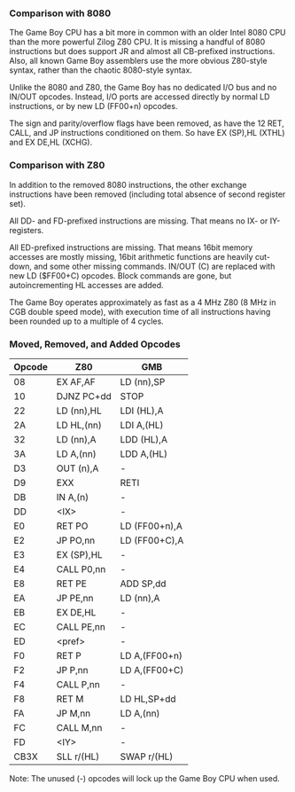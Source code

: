 ### Comparison with 8080

The Game Boy CPU has a bit more in common with an older Intel 8080 CPU
than the more powerful Zilog Z80 CPU. It is missing a handful of 8080
instructions but does support JR and almost all CB-prefixed
instructions. Also, all known Game Boy assemblers use the more obvious
Z80-style syntax, rather than the chaotic 8080-style syntax.

Unlike the 8080 and Z80, the Game Boy has no dedicated I/O bus and no
IN/OUT opcodes. Instead, I/O ports are accessed directly by normal LD
instructions, or by new LD (FF00+n) opcodes.

The sign and parity/overflow flags have been removed, as have the 12
RET, CALL, and JP instructions conditioned on them. So have EX (SP),HL
(XTHL) and EX DE,HL (XCHG).

### Comparison with Z80

In addition to the removed 8080 instructions, the other exchange
instructions have been removed (including total absence of second
register set).

All DD- and FD-prefixed instructions are missing. That means no IX- or
IY-registers.

All ED-prefixed instructions are missing. That means 16bit memory
accesses are mostly missing, 16bit arithmetic functions are heavily
cut-down, and some other missing commands. IN/OUT (C) are replaced with
new LD (\$FF00+C) opcodes. Block commands are gone, but autoincrementing
HL accesses are added.

The Game Boy operates approximately as fast as a 4 MHz Z80 (8 MHz in CGB
double speed mode), with execution time of all instructions having been
rounded up to a multiple of 4 cycles.

### Moved, Removed, and Added Opcodes


|Opcode  |Z80             |GMB
|--------|----------------|-------------
|08      |EX   AF,AF      |LD   (nn),SP
|10      |DJNZ PC+dd      |STOP
|22      |LD   (nn),HL    |LDI  (HL),A
|2A      |LD   HL,(nn)    |LDI  A,(HL)
|32      |LD   (nn),A     |LDD  (HL),A
|3A      |LD   A,(nn)     |LDD  A,(HL)
|D3      |OUT  (n),A      |-
|D9      |EXX             |RETI
|DB      |IN   A,(n)      |-
|DD      |\<IX\>            |  -
|E0      |RET  PO         |LD   (FF00+n),A
|E2      |JP   PO,nn      |LD   (FF00+C),A
|E3      |EX   (SP),HL    |-
|E4      |CALL P0,nn      |-
|E8      |RET  PE         |ADD  SP,dd
|EA      |JP   PE,nn      |LD   (nn),A
|EB      |EX   DE,HL      |-
|EC      |CALL PE,nn      |-
|ED      |\<pref\>          |  -
|F0      |RET  P          |LD   A,(FF00+n)
|F2      |JP   P,nn       |LD   A,(FF00+C)
|F4      |CALL P,nn       |-
|F8      |RET  M          |LD   HL,SP+dd
|FA      |JP   M,nn       |LD   A,(nn)
|FC      |CALL M,nn       |-
|FD      |\<IY\>            |  -
|CB3X    |SLL  r/(HL)     |SWAP r/(HL)

Note: The unused (-) opcodes will lock up the Game Boy CPU when used.

